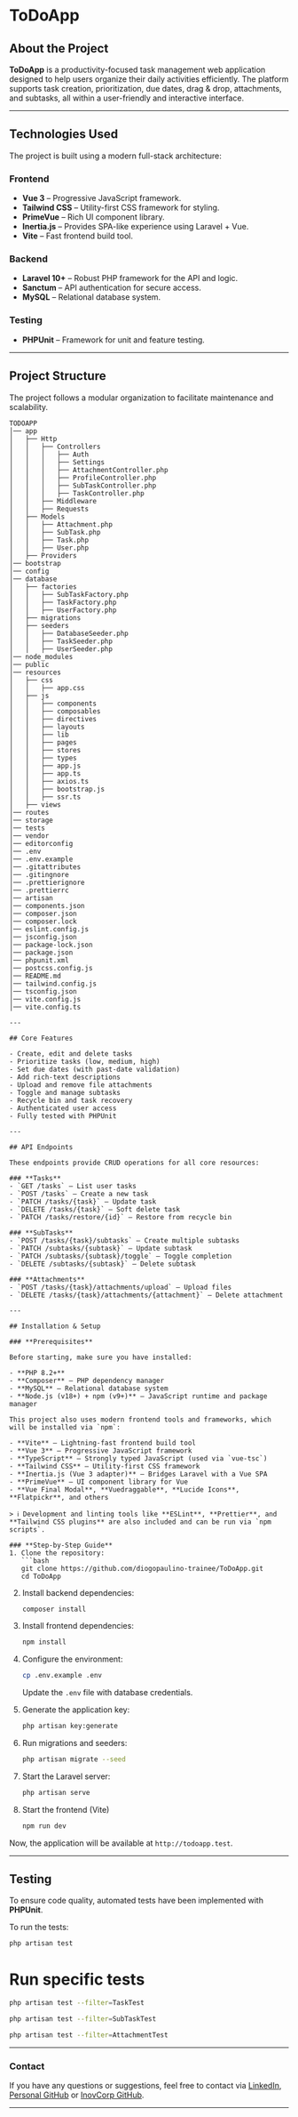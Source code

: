 # ToDoApp

## About the Project

**ToDoApp** is a productivity-focused task management web application designed to help users organize their daily activities efficiently. The platform supports task creation, prioritization, due dates, drag & drop, attachments, and subtasks, all within a user-friendly and interactive interface.

---

## Technologies Used

The project is built using a modern full-stack architecture:

### **Frontend**

- **Vue 3** – Progressive JavaScript framework.
- **Tailwind CSS** – Utility-first CSS framework for styling.
- **PrimeVue** – Rich UI component library.
- **Inertia.js** – Provides SPA-like experience using Laravel + Vue.
- **Vite** – Fast frontend build tool.

### **Backend**

- **Laravel 10+** – Robust PHP framework for the API and logic.
- **Sanctum** – API authentication for secure access.
- **MySQL** – Relational database system.

### **Testing**

- **PHPUnit** – Framework for unit and feature testing.

---

## Project Structure

The project follows a modular organization to facilitate maintenance and scalability.

````
TODOAPP
│── app
│   ├── Http
│   │   ├── Controllers
│   │   │   ├── Auth
│   │   │   ├── Settings
│   │   │   ├── AttachmentController.php
│   │   │   ├── ProfileController.php
│   │   │   ├── SubTaskController.php
│   │   │   ├── TaskController.php
│   │   ├── Middleware
│   │   ├── Requests
│   ├── Models
│   │   ├── Attachment.php
│   │   ├── SubTask.php
│   │   ├── Task.php
│   │   ├── User.php
│   ├── Providers
│── bootstrap
│── config
│── database
│   ├── factories
│   │   ├── SubTaskFactory.php
│   │   ├── TaskFactory.php
│   │   ├── UserFactory.php
│   ├── migrations
│   ├── seeders
│   │   ├── DatabaseSeeder.php
│   │   ├── TaskSeeder.php
│   │   ├── UserSeeder.php
│── node_modules
│── public
│── resources
│   ├── css
│   │   ├── app.css
│   ├── js
│   │   ├── components
│   │   ├── composables
│   │   ├── directives
│   │   ├── layouts
│   │   ├── lib
│   │   ├── pages
│   │   ├── stores
│   │   ├── types
│   │   ├── app.js
│   │   ├── app.ts
│   │   ├── axios.ts
│   │   ├── bootstrap.js
│   │   ├── ssr.ts
│   ├── views
│── routes
│── storage
│── tests
│── vendor
│── editorconfig
│── .env
│── .env.example
│── .gitattributes
│── .gitingnore
│── .prettierignore
│── .prettierrc
│── artisan
│── components.json
│── composer.json
│── composer.lock
│── eslint.config.js
│── jsconfig.json
│── package-lock.json
│── package.json
│── phpunit.xml
│── postcss.config.js
│── README.md
│── tailwind.config.js
│── tsconfig.json
│── vite.config.js
│── vite.config.ts

---

## Core Features

- Create, edit and delete tasks
- Prioritize tasks (low, medium, high)
- Set due dates (with past-date validation)
- Add rich-text descriptions
- Upload and remove file attachments
- Toggle and manage subtasks
- Recycle bin and task recovery
- Authenticated user access
- Fully tested with PHPUnit

---

## API Endpoints

These endpoints provide CRUD operations for all core resources:

### **Tasks**
- `GET /tasks` – List user tasks
- `POST /tasks` – Create a new task
- `PATCH /tasks/{task}` – Update task
- `DELETE /tasks/{task}` – Soft delete task
- `PATCH /tasks/restore/{id}` – Restore from recycle bin

### **SubTasks**
- `POST /tasks/{task}/subtasks` – Create multiple subtasks
- `PATCH /subtasks/{subtask}` – Update subtask
- `PATCH /subtasks/{subtask}/toggle` – Toggle completion
- `DELETE /subtasks/{subtask}` – Delete subtask

### **Attachments**
- `POST /tasks/{task}/attachments/upload` – Upload files
- `DELETE /tasks/{task}/attachments/{attachment}` – Delete attachment

---

## Installation & Setup

### **Prerequisites**

Before starting, make sure you have installed:

- **PHP 8.2+**
- **Composer** – PHP dependency manager
- **MySQL** – Relational database system
- **Node.js (v18+) + npm (v9+)** – JavaScript runtime and package manager

This project also uses modern frontend tools and frameworks, which will be installed via `npm`:

- **Vite** – Lightning-fast frontend build tool
- **Vue 3** – Progressive JavaScript framework
- **TypeScript** – Strongly typed JavaScript (used via `vue-tsc`)
- **Tailwind CSS** – Utility-first CSS framework
- **Inertia.js (Vue 3 adapter)** – Bridges Laravel with a Vue SPA
- **PrimeVue** – UI component library for Vue
- **Vue Final Modal**, **Vuedraggable**, **Lucide Icons**, **Flatpickr**, and others

> ℹ️ Development and linting tools like **ESLint**, **Prettier**, and **Tailwind CSS plugins** are also included and can be run via `npm scripts`.

### **Step-by-Step Guide**
1. Clone the repository:
   ```bash
   git clone https://github.com/diogopaulino-trainee/ToDoApp.git
   cd ToDoApp
````

2. Install backend dependencies:
    ```bash
    composer install
    ```
3. Install frontend dependencies:
    ```bash
    npm install
    ```
4. Configure the environment:

    ```bash
    cp .env.example .env
    ```

    Update the `.env` file with database credentials.

5. Generate the application key:
    ```bash
    php artisan key:generate
    ```
6. Run migrations and seeders:
    ```bash
    php artisan migrate --seed
    ```
7. Start the Laravel server:
    ```bash
    php artisan serve
    ```
8. Start the frontend (Vite)
    ```bash
    npm run dev
    ```

Now, the application will be available at `http://todoapp.test`.

---

## Testing

To ensure code quality, automated tests have been implemented with **PHPUnit**.

To run the tests:

```bash
php artisan test
```

# Run specific tests

```bash
php artisan test --filter=TaskTest
```

```bash
php artisan test --filter=SubTaskTest
```

```bash
php artisan test --filter=AttachmentTest
```

---

### Contact

If you have any questions or suggestions, feel free to contact via [LinkedIn](https://www.linkedin.com/in/diogo-paulino/), [Personal GitHub](https://github.com/diogopaulin0) or [InovCorp GitHub](https://github.com/diogopaulino-trainee).

---
